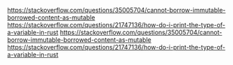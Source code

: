 
https://stackoverflow.com/questions/35005704/cannot-borrow-immutable-borrowed-content-as-mutable
https://stackoverflow.com/questions/21747136/how-do-i-print-the-type-of-a-variable-in-rust
https://stackoverflow.com/questions/35005704/cannot-borrow-immutable-borrowed-content-as-mutable                  
https://stackoverflow.com/questions/21747136/how-do-i-print-the-type-of-a-variable-in-rust

